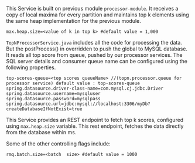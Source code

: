 This Service is built on previous module `processor-module`.
It receives a copy of local maxima for every partition and maintains top k elements using the same heap implementation for the previous module.

```properties
max.heap.size=<value of k in top k> #default value = 1,000
```

`TopNProcessorService.java` includes all the code for processing the data. But the postProcess() in overridden to push the global to MySQL database.
It reads all top score from queue, pushed by our processor services.
The SQL server details and consumer queue name can be configured using the following properties. 
```properties
top-scores-queue=<top scores queueName> //(topn.processor.queue for processor service) default value : top-scores-queue
spring.datasource.driver-class-name=com.mysql.cj.jdbc.Driver
spring.datasource.username=mysqluser
spring.datasource.password=mysqlpass
spring.datasource.url=jdbc:mysql://localhost:3306/myDb?createDatabaseIfNotExist=true
```

This Service provides an REST endpoint to fetch top k scores, configured using `max.heap.size` variable.
This rest endpoint, fetches the data directly from the database within ms.

Some of the other controlling flags include:
```properties
rmq.batch.size=<batch  size> #default value = 1000
```